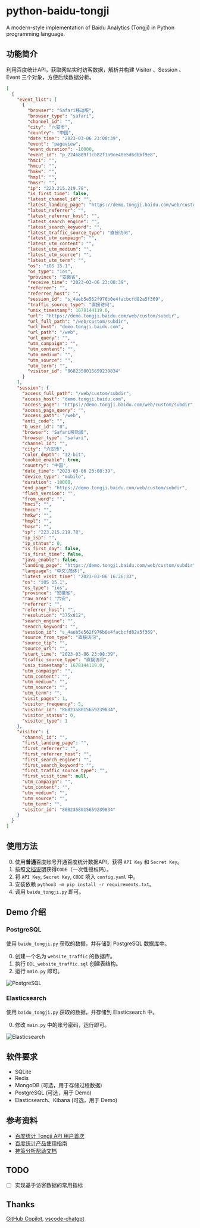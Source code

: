 # python-baidu-tongji

A modern-style implementation of Baidu Analytics (Tongji) in Python programming language.


## 功能简介

利用百度统计API，获取网站实时访客数据，解析并构建 Visitor 、Session 、Event 三个对象，方便后续数据分析。

```json
[
  {
    "event_list": [
      {
        "browser": "Safari移动版",
        "browser_type": "safari",
        "channel_id": "",
        "city": "六安市",
        "country": "中国",
        "date_time": "2023-03-06 23:08:39",
        "event": "pageview",
        "event_duration": -10000,
        "event_id": "p_2246809f1cb82f1a9ce40e5d6dbbf9e8",
        "hmci": "",
        "hmcu": "",
        "hmkw": "",
        "hmpl": "",
        "hmsr": "",
        "ip": "223.215.219.78",
        "is_first_time": false,
        "latest_channel_id": "",
        "latest_landing_page": "https://demo.tongji.baidu.com/web/custom/subdir",
        "latest_referrer": "",
        "latest_referrer_host": "",
        "latest_search_engine": "",
        "latest_search_keyword": "",
        "latest_traffic_source_type": "直接访问",
        "latest_utm_campaign": "",
        "latest_utm_content": "",
        "latest_utm_medium": "",
        "latest_utm_source": "",
        "latest_utm_term": "",
        "os": "iOS 15.1",
        "os_type": "ios",
        "province": "安徽省",
        "receive_time": "2023-03-06 23:08:39",
        "referrer": "",
        "referrer_host": "",
        "session_id": "s_4aeb5e562f976b0e4facbcfd82a5f369",
        "traffic_source_type": "直接访问",
        "unix_timestamp": 1678144119.0,
        "url": "https://demo.tongji.baidu.com/web/custom/subdir",
        "url_full_path": "/web/custom/subdir",
        "url_host": "demo.tongji.baidu.com",
        "url_path": "/web",
        "url_query": "",
        "utm_campaign": "",
        "utm_content": "",
        "utm_medium": "",
        "utm_source": "",
        "utm_term": "",
        "visitor_id": "8682358015659239834"
      }
    ],
    "session": {
      "access_full_path": "/web/custom/subdir",
      "access_host": "demo.tongji.baidu.com",
      "access_page": "https://demo.tongji.baidu.com/web/custom/subdir",
      "access_page_query": "",
      "access_path": "/web",
      "anti_code": "",
      "b_user_id": "0",
      "browser": "Safari移动版",
      "browser_type": "safari",
      "channel_id": "",
      "city": "六安市",
      "color_depth": "32-bit",
      "cookie_enable": true,
      "country": "中国",
      "date_time": "2023-03-06 23:08:39",
      "device_type": "mobile",
      "duration": -10000,
      "end_page": "https://demo.tongji.baidu.com/web/custom/subdir",
      "flash_version": "",
      "from_word": "",
      "hmci": "",
      "hmcu": "",
      "hmkw": "",
      "hmpl": "",
      "hmsr": "",
      "ip": "223.215.219.78",
      "ip_isp": "",
      "ip_status": 0,
      "is_first_day": false,
      "is_first_time": false,
      "java_enable": false,
      "landing_page": "https://demo.tongji.baidu.com/web/custom/subdir",
      "language": "中文(简体)",
      "latest_visit_time": "2023-03-06 16:26:33",
      "os": "iOS 15.1",
      "os_type": "ios",
      "province": "安徽省",
      "raw_area": "六安",
      "referrer": "",
      "referrer_host": "",
      "resolution": "375x812",
      "search_engine": "",
      "search_keyword": "",
      "session_id": "s_4aeb5e562f976b0e4facbcfd82a5f369",
      "source_from_type": "直接访问",
      "source_tip": "",
      "source_url": "",
      "start_time": "2023-03-06 23:08:39",
      "traffic_source_type": "直接访问",
      "unix_timestamp": 1678144119.0,
      "utm_campaign": "",
      "utm_content": "",
      "utm_medium": "",
      "utm_source": "",
      "utm_term": "",
      "visit_pages": 1,
      "visitor_frequency": 5,
      "visitor_id": "8682358015659239834",
      "visitor_status": 0,
      "visitor_type": 1
    },
    "visitor": {
      "channel_id": "",
      "first_landing_page": "",
      "first_referrer": "",
      "first_referrer_host": "",
      "first_search_engine": "",
      "first_search_keyword": "",
      "first_traffic_source_type": "",
      "first_visit_time": null,
      "utm_campaign": "",
      "utm_content": "",
      "utm_medium": "",
      "utm_source": "",
      "utm_term": "",
      "visitor_id": "8682358015659239834"
    }
  }
]
```


## 使用方法

0. 使用**普通**百度账号开通百度统计数据API，获得 `API Key` 和 `Secret Key`。
1. 按照[文档说明](https://tongji.baidu.com/api/manual/Chapter2/openapi.html)获得`CODE`（一次性授权码）。
2. 将 `API Key`, `Secret Key`, `CODE` 填入 `config.yaml` 中。
3. 安装依赖 `python3 -m pip install -r requirements.txt`。
4. 调用 `baidu_tongji.py` 即可。


## Demo 介绍

### PostgreSQL

使用 `baidu_tongji.py` 获取的数据，并存储到 PostgreSQL 数据库中。

0. 创建一个名为 `website_traffic` 的数据库。
1. 执行 `DDL_website_traffic.sql` 创建表结构。
2. 运行 `main.py` 即可。

![PostgreSQL](demo/PostgreSQL/Screenshot.png)

### Elasticsearch

使用 `baidu_tongji.py` 获取的数据，并存储到 Elasticsearch 中。

0. 修改 `main.py` 中的账号密码，运行即可。

![Elasticsearch](demo/Elasticsearch/Screenshot.png)


## 软件要求
- SQLite
- Redis
- MongoDB (可选，用于存储过程数据)
- PostgreSQL (可选，用于 Demo)
- Elasticsearch、Kibana (可选，用于 Demo)


## 参考资料
- [百度统计 Tongji API 用户首次](https://tongji.baidu.com/api/manual/)
- [百度统计产品使用指南](https://tongji.baidu.com/holmes/Analytics/%E4%BA%A7%E5%93%81%E4%BD%BF%E7%94%A8%E6%8C%87%E5%8D%97/%E6%A6%82%E8%A7%88/%E6%B5%81%E9%87%8F%E5%88%86%E6%9E%90/%E5%AE%9E%E6%97%B6%E8%AE%BF%E5%AE%A2/)
- [神策分析帮助文档](https://manual.sensorsdata.cn/sa/latest/tech_sdk_all_preset_properties-89620676.html)


## TODO
- [ ] 实现基于访客数据的常用指标


## Thanks
[GitHub Copilot](https://github.com/features/copilot), [vscode-chatgpt](https://github.com/gencay/vscode-chatgpt)
